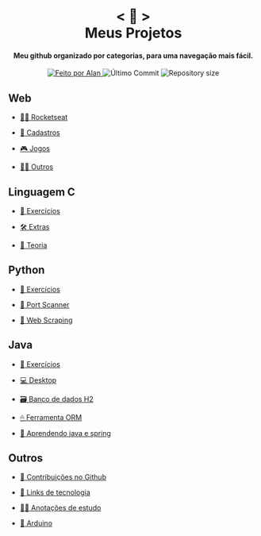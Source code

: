 <!-- Titulo -->

<h1 align="center">
    < 🐙 > <br>
    Meus Projetos
</h1>
  
<!-- Subtitulo -->

<h4 align="center">
  Meu github organizado por categorias, para uma navegação mais fácil.
</h4>

<!-- Github Badges -->

<p align="center">
  <a href="https://github.com/nerd0000">
    <img alt="Feito por Alan" src="https://img.shields.io/badge/made%20by-Alan-8743CC">
  </a>
  <img alt="Último Commit" src="https://img.shields.io/github/last-commit/Nerd0000/Meus-Projetos">
  <img alt="Repository size" src="https://img.shields.io/github/repo-size/Nerd0000/Meus-Projetos.svg">
</p>

<!-- Categorias -->
    
## Web

- [👨‍🚀 Rocketseat](./src/rocket.md)

- [👥 Cadastros](./src/crud.md)

- [🎮 Jogos](https://github.com/Nerd0000/Desenvolvimento-de-jogos)

- [🐱‍👤 Outros](./src/outros.md)

## Linguagem C

- [🔨 Exercícios](https://github.com/Nerd0000/Estudos-em-C/tree/master/Exerc%C3%ADcios)

- [🛠 Extras](https://github.com/Nerd0000/Estudos-em-C/tree/master/Extras)

- [📕 Teoria](https://github.com/jpaulohe4rt/c4noobs)

## Python

- [🔨 Exercícios](https://github.com/Nerd0000/Aprendendo-python/tree/master/Exercicios)

- [📶 Port Scanner](https://github.com/Nerd0000/Aprendendo-python/blob/master/Port%20scan/main.py)

- [👾 Web Scraping](https://github.com/Nerd0000/Aprendendo-python/blob/master/Web%20scraping/main.py)

## Java

- [🔨 Exercícios](https://github.com/Nerd0000/Estudos-em-Java)

- [💻 Desktop](https://github.com/Nerd0000/Java-desktop)

- [🗃 Banco de dados H2](https://github.com/Nerd0000/Banco-de-dados-Java)

- [🖱 Ferramenta ORM](https://github.com/Nerd0000/Ferramenta-ORM)

- [🎒 Aprendendo java e spring](https://github.com/Nerd0000/Aprendendo-Java-e-Spring)

## Outros

- [🐙 Contribuições no Github](https://github.com/pulls?page=1&q=is%3Apr+author%3ANerd0000+archived%3Afalse+is%3Aclosed)

- [📜 Links de tecnologia](https://github.com/Nerd0000/Links-de-tecnologia)

- [👨‍🏫 Anotações de estudo](https://github.com/Nerd0000/anotacoes-de-estudo)

- [🔩 Arduino](https://www.tinkercad.com/users/7kbRcmKM7hu-nerd0000?category=circuits&sort=likes&view_mode=default)
